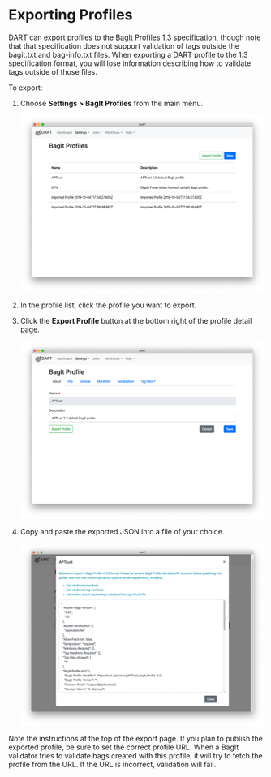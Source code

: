# Exporting Profiles

DART can export profiles to the [BagIt Profiles 1.3 specification](https://bagit-profiles.github.io/bagit-profiles-specification/), though note that that specification does not support validation of tags outside the bagit.txt and bag-info.txt files. When exporting a DART profile to the 1.3 specification format, you will lose information describing how to validate tags outside of those files.

To export:

1. Choose __Settings > BagIt Profiles__ from the main menu.

    ![BagIt Profile list](../../img/bagit_profiles/profile_list.png)

2. In the profile list, click the profile you want to export.
3. Click the __Export Profile__ button at the bottom right of the profile detail page.

   ![BagIt Profile detail page](../../img/bagit_profiles/profile_detail_page.png)

4. Copy and paste the exported JSON into a file of your choice.

   ![BagIt Profile export page](../../img/bagit_profiles/profile_export.png)

Note the instructions at the top of the export page. If you plan to publish the exported profile, be sure to set the correct profile URL. When a BagIt validator tries to validate bags created with this profile, it will try to fetch the profile from the URL. If the URL is incorrect, validation will fail.
